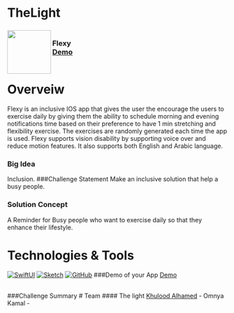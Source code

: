 # TheLight
<!-- PROJECT LOGO -->
<div>
<h3><img align="left" width="100" height="100" src="Bitmap.png"> <br/> Flexy  <br/>
<a href="https://drive.google.com/file/d/1voRDPYBD59nTCgkxK2VCdDymXtrjr1hE/view?usp=share_link">Demo</a> <br/> <br/> </h3>   
  </div>   


# Overveiw
Flexy is an inclusive IOS app that gives the user the encourage the users to exercise daily by giving them the ability to schedule morning and evening notifications time based on their preference to have 1 min stretching and flexibility exercise. The exercises are randomly generated each time the app is used. Flexy supports vision disability by supporting voice over and reduce motion features. It also supports both English and Arabic language. 
### Big Idea
Inclusion.
###Challenge Statement
Make an inclusive solution that help a busy people.
### Solution Concept
A Reminder for Busy people who want to exercise daily so that they enhance their lifestyle.

 # Technologies & Tools
[![SwiftUI][SwiftUI-img]][SwiftUI-url]   [![Sketch][Sketch-img]][Sketch-url]   [![GitHub][Sketch-img]][ GitHub-url]
###Demo of your App
<a href="https://drive.google.com/file/d/1voRDPYBD59nTCgkxK2VCdDymXtrjr1hE/view?usp=share_link">Demo</a> <br/> <br/> </h3>   
  </div>   
###Challenge Summary
# Team
 #### The light
 <a href="https://www.linkedin.com/in/khulood-alhamed-73a837209/">Khulood Alhamed</a> - Omnya Kamal - <a href="https://www.linkedin.com/in/omnyakamal /">
 
<!-- MARKDOWN LINKS & IMAGES -->
<!-- https://www.markdownguide.org/basic-syntax/#reference-style-links -->
[SwiftUI-img]: https://img.shields.io/badge/-SwiftUI-blue
[SwiftUI-url]: https://developer.apple.com/xcode/swiftui/
[Sketch-img]: https://img.shields.io/badge/-Sketch-yellow
[Sketch-url]: https://www.sketch.com
[GitHub -img]: https://github.githubassets.com/images/modules/logos_page/GitHub-Mark.png
[GitHub-url]: https://github.com/Khulood00/TheLight.git 


